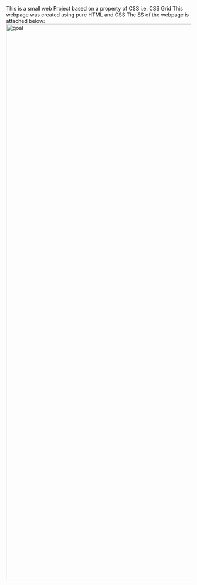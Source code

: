 This is a small web Project based on a property of CSS
i.e. CSS Grid 
This webpage was created using pure HTML and CSS
The SS of the webpage is attached below: 
<img width="1512" alt="goal" src="https://github.com/user-attachments/assets/4d5586ee-cbc5-41d5-acee-56cae238be3e" />
